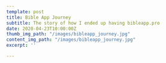 ```yaml
---
template: post
title: Bible App Journey
subtitle: The story of how I ended up having bibleapp.pro
date: 2020-04-23T10:00:00Z
thumb_img_path: "/images/bibleapp_journey.jpg"
content_img_path: "/images/bibleapp_journey.jpg"
excerpt: ''

---
```

